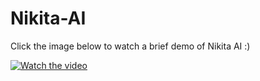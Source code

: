 # Nikita-AI 

Click the image below to watch a brief demo of Nikita AI :)

[![Watch the video](https://i.ibb.co/mFzmmV61/Screenshot-2025-01-29-at-10-14-04-AM.png)](https://www.youtube.com/watch?v=mL5-UXJEp-U)
